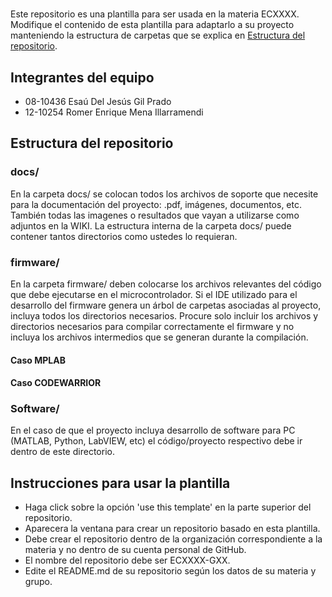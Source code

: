 # <Prueba>
Este repositorio es una plantilla para ser usada en la materia ECXXXX. Modifique el contenido de esta plantilla para adaptarlo a su proyecto manteniendo la estructura de carpetas que se explica en [Estructura del repositorio](#Estructura-del-repositorio).

## Integrantes del equipo
* 08-10436 Esaú Del Jesús Gil Prado
* 12-10254 Romer Enrique Mena Illarramendi 

## Estructura del repositorio
### docs/
En la carpeta docs/ se colocan todos los archivos de soporte que necesite para la documentación del proyecto: .pdf, imágenes, documentos, etc. También todas las imagenes o resultados que vayan a utilizarse como adjuntos en la WIKI. La estructura interna de la carpeta docs/ puede contener tantos directorios como ustedes lo requieran.
### firmware/
En la carpeta firmware/ deben colocarse los archivos relevantes del código que debe ejecutarse en el microcontrolador. Si el IDE utilizado para el desarrollo del firmware genera un árbol de carpetas asociadas al proyecto, incluya todos los directorios necesarios. Procure solo incluir los archivos y directorios necesarios para compilar correctamente el firmware y no incluya los archivos intermedios que se generan durante la compilación. 
#### Caso MPLAB


#### Caso CODEWARRIOR

### Software/
En el caso de que el proyecto incluya desarrollo de software para PC (MATLAB, Python, LabVIEW, etc) el código/proyecto respectivo debe ir dentro de este directorio.

## Instrucciones para usar la plantilla
* Haga click sobre la opción 'use this template' en la parte superior del repositorio.
* Aparecera la ventana para crear un repositorio basado en esta plantilla.
* Debe crear el repositorio dentro de la organización correspondiente a la materia y no dentro de su cuenta personal de GitHub.
* El nombre del repositorio debe ser ECXXXX-GXX.
* Edite el README.md de su repositorio según los datos de su materia y grupo.

